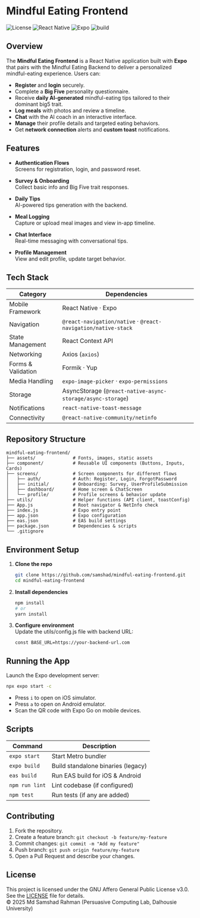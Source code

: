 # Mindful Eating Frontend

![License](https://img.shields.io/github/license/samshad/mindful-eating-frontend)
![React Native](https://img.shields.io/badge/React%20Native-0.76.6-blue)
![Expo](https://img.shields.io/badge/Expo-52.0.0-blue)
![build](https://img.shields.io/badge/build-passing-brightgreen)

## Overview

The **Mindful Eating Frontend** is a React Native application built with **Expo** that pairs with the Mindful Eating Backend to deliver a personalized mindful-eating experience. Users can:

- **Register** and **login** securely.
- Complete a **Big Five** personality questionnaire.
- Receive **daily AI-generated** mindful-eating tips tailored to their dominant big5 trait.
- **Log meals** with photos and review a timeline.
- **Chat** with the AI coach in an interactive interface.
- **Manage** their profile details and targeted eating behaviors.
- Get **network connection** alerts and **custom toast** notifications.

## Features

- **Authentication Flows**  
  Screens for registration, login, and password reset.

- **Survey & Onboarding**  
  Collect basic info and Big Five trait responses.

- **Daily Tips**  
  AI-powered tips generation with the backend.

- **Meal Logging**  
  Capture or upload meal images and view in-app timeline.

- **Chat Interface**  
  Real-time messaging with conversational tips.

- **Profile Management**  
  View and edit profile, update target behavior.

## Tech Stack

| Category           | Dependencies                                                  |
|--------------------|---------------------------------------------------------------|
| Mobile Framework   | React Native · Expo                                           |
| Navigation         | `@react-navigation/native` · `@react-navigation/native-stack` |
| State Management   | React Context API                                             |
| Networking         | Axios (`axios`)                                               |
| Forms & Validation | Formik · Yup                                                  |
| Media Handling     | `expo-image-picker` · `expo-permissions`                      |
| Storage            | AsyncStorage (`@react-native-async-storage/async-storage`)    |
| Notifications      | `react-native-toast-message`                                  |
| Connectivity       | `@react-native-community/netinfo`                            |

## Repository Structure

```
mindful-eating-frontend/
├── assets/              # Fonts, images, static assets
├── component/           # Reusable UI components (Buttons, Inputs, Cards)
├── screens/             # Screen components for different flows
│   ├── auth/            # Auth: Register, Login, ForgotPassword
│   ├── initial/         # Onboarding: Survey, UserProfileSubmission
│   ├── dashboard/       # Home screen & ChatScreen
│   └── profile/         # Profile screens & behavior update
├── utils/               # Helper functions (API client, toastConfig)
├── App.js               # Root navigator & NetInfo check
├── index.js             # Expo entry point
├── app.json             # Expo configuration
├── eas.json             # EAS build settings
├── package.json         # Dependencies & scripts
└── .gitignore
```

## Environment Setup

1. **Clone the repo**  
   ```bash
   git clone https://github.com/samshad/mindful-eating-frontend.git
   cd mindful-eating-frontend
   ```

2. **Install dependencies**  
   ```bash
   npm install
   # or
   yarn install
   ```

3. **Configure environment**  
   Update the utils/config.js file with backend URL:
   ```
   const BASE_URL=https://your-backend-url.com
   ```

## Running the App

Launch the Expo development server:
```bash
npx expo start -c
```
- Press `i` to open on iOS simulator.
- Press `a` to open on Android emulator.
- Scan the QR code with Expo Go on mobile devices.

## Scripts

| Command         | Description                          |
|-----------------|--------------------------------------|
| `expo start`    | Start Metro bundler                  |
| `expo build`    | Build standalone binaries (legacy)   |
| `eas build`     | Run EAS build for iOS & Android      |
| `npm run lint`  | Lint codebase (if configured)        |
| `npm test`      | Run tests (if any are added)         |

## Contributing

1. Fork the repository.
2. Create a feature branch: `git checkout -b feature/my-feature`
3. Commit changes: `git commit -m "Add my feature"`
4. Push branch: `git push origin feature/my-feature`
5. Open a Pull Request and describe your changes.

## License

This project is licensed under the GNU Affero General Public License v3.0.  
See the [LICENSE](LICENSE) file for details.  
© 2025 Md Samshad Rahman (Persuasive Computing Lab, Dalhousie University)
